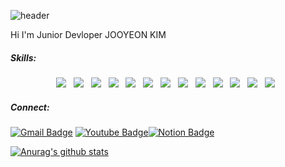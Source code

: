 ![header](https://capsule-render.vercel.app/api?type=waving&color=auto&height=300&section=header&text=JOOYEON%20GITHUB&fontSize=70)

Hi I'm Junior Devloper JOOYEON KIM

<h5>Skills:</h5>
<p align="center">
<img src="https://img.shields.io/badge/HTML5-E34F26?style=flat-square&logo=HTML5&logoColor=white"/> &nbsp
<img src="https://img.shields.io/badge/CSS3-1572B6?style=flat-square&logo=CSS3&logoColor=white"/> &nbsp
<img src="https://img.shields.io/badge/JavaScript-F7DF1E?style=flat-square&logo=JavaScript&logoColor=white"/> &nbsp
<img src="https://img.shields.io/badge/-jQuery-0769AD?style=flat-square&logo=jQuery&logoColor=white"/> &nbsp
<img src="https://img.shields.io/badge/-Python-000000?style=flat-square&logo=Python&logoColor=white"/> &nbsp
<img src="https://img.shields.io/badge/-Java-007396?style=flat-square&logo=Java&logoColor=white"/> &nbsp
<img src="https://img.shields.io/badge/-Spring-6DB33F?style=flat-square&logo=Spring&logoColor=white"/> &nbsp
<img src="https://img.shields.io/badge/-Spring Boot-6DB33F?style=flat-square&logo=Spring Boot&logoColor=white"/> &nbsp
<img src="https://img.shields.io/badge/-Oracle-F80000?style=flat-square&logo=OracleDB&logoColor=white"/> &nbsp
<img src="https://img.shields.io/badge/-Tomcat-F8DC75?style=flat-square&logo=Tomcat&logoColor=white"/> &nbsp
<img src="https://img.shields.io/badge/-Adobe Photoshop-31A8FF?style=flat-square&logo=Adobe Photoshop&logoColor=white"/> &nbsp
<img src="https://img.shields.io/badge/-Adobe Illustrator-FF9A00?style=flat-square&logo=Adobe Illustrator&logoColor=white"/> &nbsp
<img src="https://img.shields.io/badge/-Adobe Premiere Pro-9999FF?style=flat-square&logo=Adobe Premiere Pro&logoColor=white"/>
  &nbsp     
  
<h5>Connect:</h5>
  
[![Gmail Badge](https://img.shields.io/badge/Gmail-d14836?style=flat-square&logo=Gmail&logoColor=white&link=mailto:kimjooyeon9170@gmail.com)](mailto:kimjooyeon9170@gmail.com) [![Youtube Badge](https://img.shields.io/badge/Youtube-ff0000?style=flat-square&logo=youtube&link=https://www.youtube.com/channel/UC_vHsFVU6I-cc8hno-JeNSg)](https://www.youtube.com/channel/UC_vHsFVU6I-cc8hno-JeNSg)[![Notion Badge](https://img.shields.io/badge/Notion-000000?style=flat-square&logo=Notion&link=https://antique-lamb-c1e.notion.site/f585c00725804e59b9dd8eb8e574fb7b)](https://antique-lamb-c1e.notion.site/f585c00725804e59b9dd8eb8e574fb7b)
 
 
 
 [![Anurag's github stats](https://github-readme-stats.vercel.app/api?username=KIMJOOYEON97)](https://github.com/anuraghazra/github-readme-stats)
<!--
**KIMJOOYEON97/KIMJOOYEON97** is a ✨ _special_ ✨ repository because its `README.md` (this file) appears on your GitHub profile.

Here are some ideas to get you started:

- 🔭 I’m currently working on ...
- 🌱 I’m currently learning ...
- 👯 I’m looking to collaborate on ...
- 🤔 I’m looking for help with ...
- 💬 Ask me about ...
- 📫 How to reach me: ...
- 😄 Pronouns: ...
- ⚡ Fun fact: ...
-->
